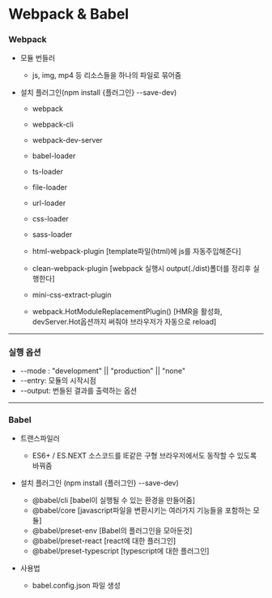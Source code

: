 # Webpack & Babel

### Webpack

-   모듈 번들러

    -   js, img, mp4 등 리소스들을 하나의 파일로 묶어줌

-   설치 플러그인(npm install {플러그인} --save-dev)

    -   webpack
    -   webpack-cli
    -   webpack-dev-server

    -   babel-loader
    -   ts-loader
    -   file-loader
    -   url-loader
    -   css-loader
    -   sass-loader

    -   html-webpack-plugin [template파일(html)에 js를 자동주입해준다]
    -   clean-webpack-plugin [webpack 실행시 output(./dist)폴더를 정리후 실행한다]
    -   mini-css-extract-plugin

    -   webpack.HotModuleReplacementPlugin() [HMR을 활성화, devServer.Hot옵션까지 써줘야 브라우저가 자동으로 reload]

---

### 실행 옵션

-   --mode : "development" || "production" || "none"
-   --entry: 모듈의 시작시점
-   --output: 번들된 결과를 출력하는 옵션

---

### Babel

-   트랜스파일러

    -   ES6+ / ES.NEXT 소스코드를 IE같은 구형 브라우저에서도 동작할 수 있도록 바꿔줌

-   설치 플러그인 (npm install {플러그인} --save-dev)

    -   @babel/cli [babel이 실행될 수 있는 환경을 만들어줌]
    -   @babel/core [javascript파일을 변환시키는 여러가지 기능들을 포함하는 모듈]
    -   @babel/preset-env [Babel의 플러그인을 모아둔것]
    -   @babel/preset-react [react에 대한 플러그인]
    -   @babel/preset-typescript [typescript에 대한 플러그인]

-   사용법
    -   babel.config.json 파일 생성
